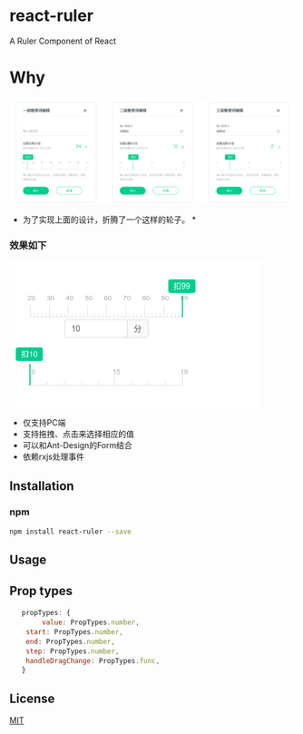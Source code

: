 # react-ruler
A Ruler Component of React

# Why

![设计稿](./src/assets/ui.png "设计稿")

* 为了实现上面的设计，折腾了一个这样的轮子。 *

### 效果如下
![效果](./src/assets/result.png "效果")

* 仅支持PC端
* 支持拖拽、点击来选择相应的值
* 可以和Ant-Design的Form结合
* 依赖rxjs处理事件



## Installation

### npm

```bash
npm install react-ruler --save
```

## Usage

## Prop types

```javascript
   propTypes: {
		value: PropTypes.number,
    start: PropTypes.number,
    end: PropTypes.number,
    step: PropTypes.number,
    handleDragChange: PropTypes.func,
   }
```


## License

[MIT][mit-license]

[mit-license]: ./LICENSE
